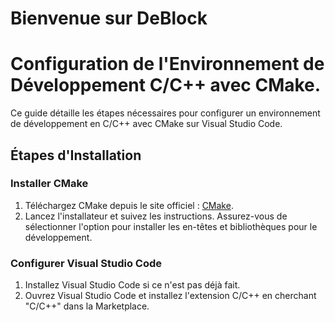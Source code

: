 # Bienvenue sur DeBlock
# Configuration de l'Environnement de Développement C/C++ avec CMake.

Ce guide détaille les étapes nécessaires pour configurer un environnement de développement en C/C++ avec CMake sur Visual Studio Code.

## Étapes d'Installation

### Installer CMake

1. Téléchargez CMake depuis le site officiel : [CMake](https://cmake.org/download/).
2. Lancez l'installateur et suivez les instructions. Assurez-vous de sélectionner l'option pour installer les en-têtes et bibliothèques pour le développement.

### Configurer Visual Studio Code

1. Installez Visual Studio Code si ce n'est pas déjà fait.
2. Ouvrez Visual Studio Code et installez l'extension C/C++ en cherchant "C/C++" dans la Marketplace.
